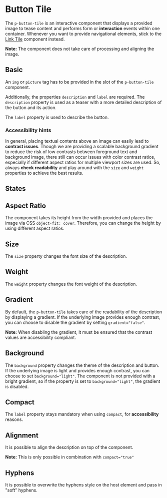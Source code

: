 # Button Tile

The `p-button-tile` is an interactive component that displays a provided image to tease content and performs form or
**interaction** events within one container. Whenever you want to provide navigational elements, stick to the
[Link Tile](components/link-tile) component instead.

**Note:** The component does not take care of processing and aligning the image.

<TableOfContents></TableOfContents>

## Basic

An `img` or `picture` tag has to be provided in the slot of the `p-button-tile` component.

Additionally, the properties `description` and `label` are required. The `description` property is used as a teaser with
a more detailed description of the button and its action.

The `label` property is used to describe the button.

<Playground :markup="basic" :config="config"></Playground>

### <A11yIcon></A11yIcon> Accessibility hints

In general, placing textual contents above an image can easily lead to **contrast issues**. Though we are providing a
scalable background gradient to reduce the risk of low contrasts between foreground text and background image, there
still can occur issues with color contrast ratios, especially if different aspect ratios for multiple viewport sizes are
used. So, always **check readability** and play around with the `size` and `weight` properties to achieve the best
results.

## States

<Playground :markup="stateMarkup" :config="config">
  <SelectOptions v-model="state" :values="states" name="state"></SelectOptions>
</Playground>

## Aspect Ratio

The component takes its height from the width provided and places the image via CSS `object-fit: cover`. Therefore, you
can change the height by using different aspect ratios.

<Playground :markup="aspectRatioMarkup">
  <SelectOptions v-model="aspectRatio" :values="aspectRatios" name="aspectRatio"></SelectOptions>
</Playground>

## Size

The `size` property changes the font size of the description.

<Playground :markup="sizeMarkup" :config="config">
  <SelectOptions v-model="size" :values="sizes" name="size"></SelectOptions>
</Playground>

## Weight

The `weight` property changes the font weight of the description.

<Playground :markup="weightMarkup" :config="config">
  <SelectOptions v-model="weight" :values="weights" name="weight"></SelectOptions>
</Playground>

## Gradient

By default, the `p-button-tile` takes care of the readability of the description by displaying a gradient. If the
underlying image provides enough contrast, you can choose to disable the gradient by setting `gradient="false"`.

**Note:** When disabling the gradient, it must be ensured that the contrast values are accessibility compliant.

<Playground :markup="gradientMarkup" :config="config">
  <SelectOptions v-model="gradient" :values="gradients" name="gradient"></SelectOptions>
</Playground>

## Background

The `background` property changes the theme of the description and button. If the underlying image is light and provides
enough contrast, you can choose to set `background="light"`. The component is not provided with a bright gradient, so if
the property is set to `background="light"`, the gradient is disabled.

<Playground :markup="backgroundMarkup" :config="config">
  <SelectOptions v-model="background" :values="backgrounds" name="background"></SelectOptions>
</Playground>

## Compact

The `label` property stays mandatory when using `compact`, for **accessibility** reasons.

<Playground :markup="compactMarkup">
  <SelectOptions v-model="compact" :values="compacts" name="compact"></SelectOptions>
</Playground>

## Alignment

It is possible to align the description on top of the component.

**Note:** This is only possible in combination with `compact="true"`

<Playground :markup="alignMarkup">
  <SelectOptions v-model="align" :values="aligns" name="align"></SelectOptions>
</Playground>

## Hyphens

It is possible to overwrite the hyphens style on the host element and pass in "soft" hyphens.

<Playground :markup="hyphenMarkup">
  <SelectOptions v-model="hyphen" :values="hyphens" name="hyphens"></SelectOptions>
</Playground>

<script lang="ts">
import Vue from 'vue';
import Component from 'vue-class-component';
import { THEMES, TILE_ALIGNS, TILE_ASPECT_RATIOS, TILE_SIZES, TILE_WEIGHTS } from '../../utils'; 

@Component
export default class Code extends Vue {
  config = { spacing: 'inline' };
  imgAttributes = 'width="3000" height="2000" alt="Some alt text"';

  basic = `<p-button-tile
  label="Some label"
  description="Some Description"
>
  <img src="${require('@/assets/image-grid.png')}" ${this.imgAttributes} />
</p-button-tile>
<p-button-tile
  label="Some label"
  description="Some Description"
>
  <picture>
    <source media="(min-width:400px)" srcset="${require('@/assets/image-grid.png')}" />
    <img src="${require('@/assets/image-grid-violet.png')}" ${this.imgAttributes} />
  </picture>
</p-button-tile>`;

  state = 'disabled';
  states = ['disabled', 'loading'];
  get stateMarkup() {
    return`<p-button-tile label="Some Label" description="Some Description" ${this.state}>
  <img src="${require('@/assets/image-grid.png')}" ${this.imgAttributes} />
</p-button-tile>
<p-button-tile label="Some Label" description="Some Description" size="${this.size}" compact="true" ${this.state}>
  <img src="${require('@/assets/image-grid.png')}" ${this.imgAttributes} />
</p-button-tile>`}

  aspectRatio = '4:3';
  aspectRatios = [...TILE_ASPECT_RATIOS, "{ base: '3:4', s: '1:1', m: '16:9' }"];
  get aspectRatioMarkup() {
    return`<p-button-tile label="Some Label" description="Some Description" aspect-ratio="${this.aspectRatio}">
  <img src="${require('@/assets/image-grid.png')}" ${this.imgAttributes} />
</p-button-tile>`}

  size = 'default';
  sizes = [...TILE_SIZES, "{ base: 'inherit', m: 'default' }"];
  get sizeMarkup() {
    return`<p-button-tile label="Some Label" description="Some Description" size="${this.size}" style="font-size: 40px;">
  <img src="${require('@/assets/image-grid.png')}" ${this.imgAttributes} />
</p-button-tile>
<p-button-tile label="Some Label" description="Some Description" size="${this.size}" compact="true" style="font-size: 40px;">
  <img src="${require('@/assets/image-grid.png')}" ${this.imgAttributes} />
</p-button-tile>`
  }

  weight = 'semi-bold';
  weights = [...TILE_WEIGHTS, "{ base: 'semi-bold', m: 'regular' }"];
  get weightMarkup() {
    return`<p-button-tile label="Some Label" description="Some Description" weight="${this.weight}">
  <img src="${require('@/assets/image-grid.png')}" ${this.imgAttributes} />
</p-button-tile>
<p-button-tile label="Some Label" description="Some Description" weight="${this.weight}" compact="true">
  <img src="${require('@/assets/image-grid.png')}" ${this.imgAttributes} />
</p-button-tile>`
  }

  gradient = false;
  gradients = [false, true];
  get gradientMarkup() { 
  return `<p-button-tile
  label="Some label"
  description="Some Description"
  gradient="${this.gradient}"
>
  <img src="${require('@/assets/image-grid-split.png')}" ${this.imgAttributes} />
</p-button-tile>
<p-button-tile
  label="Some label"
  description="Some Description"
  compact="true"
  gradient="${this.gradient}"
>
  <img src="${require('@/assets/image-grid-split.png')}" ${this.imgAttributes} />
</p-button-tile>`};

  background = 'light';
  backgrounds = [...THEMES];
  get backgroundMarkup() { 
  return `<p-button-tile
  label="Some label"
  description="Some Description"
  background="${this.background}"
>
  <img src="${require('@/assets/image-grid-split-light.png')}" ${this.imgAttributes} />
</p-button-tile>
<p-button-tile
  label="Some label"
  description="Some Description"
  compact="true"
  background="${this.background}"
>
  <img src="${require('@/assets/image-grid-split-light.png')}" ${this.imgAttributes} />
</p-button-tile>`};

  compact = false;
  compacts = [false, true, "{ base: true, m: false }"];
  get compactMarkup() {
    return `<p-button-tile
  label="Some label"
  description="Some Description"
  compact="${this.compact}"
>
  <img src="${require('@/assets/image-grid.png')}" ${this.imgAttributes} />
</p-button-tile>`};

  align = 'top';
  aligns = TILE_ALIGNS;
  get alignMarkup() {
    return `<p-button-tile
  label="Some label"
  description="Some Description"
  compact="true"
  align="${this.align}"
>
  <img src="${require('@/assets/image-grid.png')}" ${this.imgAttributes} />
</p-button-tile>`};

  hyphen = 'manual';
  hyphens = ['auto', 'manual', 'none'];
  get hyphenMarkup() {
    return `<p-button-tile
  label="Some label"
  description="An extra&shy;ordinarily Porsche"
  compact="true"
  size="inherit" 
  style="hyphens: ${this.hyphen}; font-size: 40px;"
>
  <img src="${require('@/assets/image-grid.png')}" ${this.imgAttributes} />
</p-button-tile>`};

}
</script>

<style scoped lang="scss">
  :deep(p-button-tile) {
    max-width: 400px;
  }
</style>
